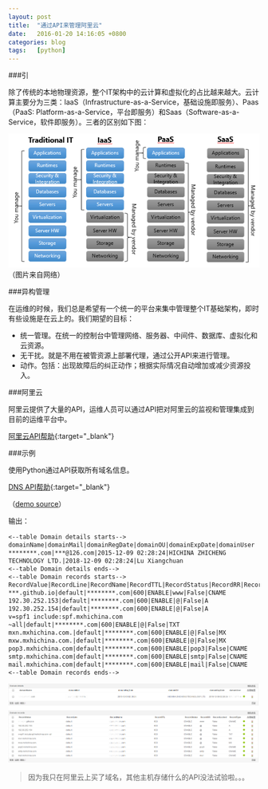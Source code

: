 ```yaml
---
layout: post
title:  "通过API来管理阿里云"
date:   2016-01-20 14:16:05 +0800
categories: blog
tags:   [python]
---
```

###引

除了传统的本地物理资源，整个IT架构中的云计算和虚拟化的占比越来越大。云计算主要分为三类：IaaS（Infrastructure-as-a-Service，基础设施即服务）、Paas（PaaS: Platform-as-a-Service，平台即服务）和Saas（Software-as-a-Service，软件即服务）。三者的区别如下图：

![云计算模型](/images/Cloud-Service-Models.png)          
（图片来自网络）

###异构管理

在运维的时候，我们总是希望有一个统一的平台来集中管理整个IT基础架构，即时有些设施是在云上的。我们期望的目标：

- 统一管理。在统一的控制台中管理网络、服务器、中间件、数据库、虚拟化和云资源。
- 无干扰。就是不用在被管资源上部署代理，通过公开API来进行管理。
- 动作。包括：出现故障后的纠正动作；根据实际情况自动增加或减少资源投入。

###阿里云

阿里云提供了大量的API，运维人员可以通过API把对阿里云的监视和管理集成到目前的运维平台中。

[阿里云API帮助](http://develop.aliyun.com/api){:target="_blank"}   

###示例

使用Python通过API获取所有域名信息。

[DNS API帮助](https://help.aliyun.com/document_detail/dns/api-reference/summary.html){:target="_blank"}

（[demo source](https://github.com/snowyxx/aliyun-python-demo/blob/master/monitor.py)）

输出：

    <--table Domain details starts-->
    domainName|domainMail|domainRegDate|domainOU|domainExpDate|domainUser
    ********.com|***@126.com|2015-12-09 02:28:24|HICHINA ZHICHENG TECHNOLOGY LTD.|2018-12-09 02:28:24|Lu Xiangchuan
    <--table Domain details ends-->
    <--table Domain records starts-->
    RecordValue|RecordLine|RecordName|RecordTTL|RecordStatus|RecordRR|RecordLocked|RecordType
    ***.github.io|default|********.com|600|ENABLE|www|False|CNAME
    192.30.252.153|default|********.com|600|ENABLE|@|False|A
    192.30.252.154|default|********.com|600|ENABLE|@|False|A
    v=spf1 include:spf.mxhichina.com ~all|default|********.com|600|ENABLE|@|False|TXT
    mxn.mxhichina.com.|default|********.com|600|ENABLE|@|False|MX
    mxw.mxhichina.com.|default|********.com|600|ENABLE|@|False|MX
    pop3.mxhichina.com|default|********.com|600|ENABLE|pop3|False|CNAME
    smtp.mxhichina.com|default|********.com|600|ENABLE|smtp|False|CNAME
    mail.mxhichina.com|default|********.com|600|ENABLE|mail|False|CNAME
    <--table Domain records ends-->

![APM_Table](/images/aliyun_dns.png)

> 因为我只在阿里云上买了域名，其他主机存储什么的API没法试验啦。。。

